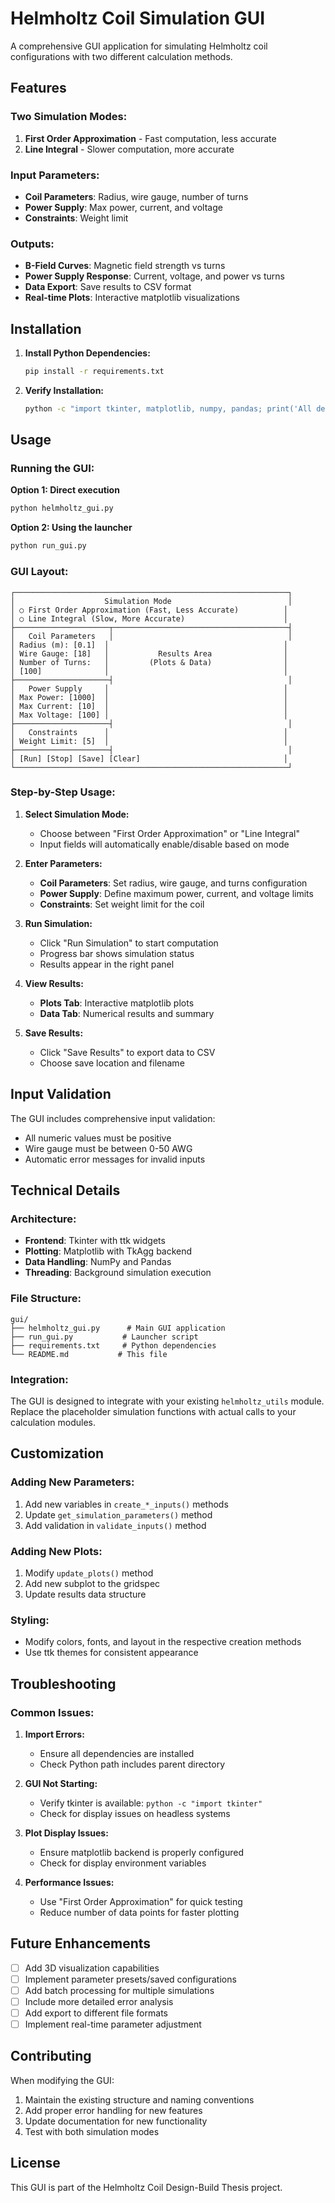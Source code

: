 # Helmholtz Coil Simulation GUI

A comprehensive GUI application for simulating Helmholtz coil configurations with two different calculation methods.

## Features

### Two Simulation Modes:
1. **First Order Approximation** - Fast computation, less accurate
2. **Line Integral** - Slower computation, more accurate

### Input Parameters:
- **Coil Parameters**: Radius, wire gauge, number of turns
- **Power Supply**: Max power, current, and voltage
- **Constraints**: Weight limit

### Outputs:
- **B-Field Curves**: Magnetic field strength vs turns
- **Power Supply Response**: Current, voltage, and power vs turns
- **Data Export**: Save results to CSV format
- **Real-time Plots**: Interactive matplotlib visualizations

## Installation

1. **Install Python Dependencies:**
   ```bash
   pip install -r requirements.txt
   ```

2. **Verify Installation:**
   ```bash
   python -c "import tkinter, matplotlib, numpy, pandas; print('All dependencies installed!')"
   ```

## Usage

### Running the GUI:

**Option 1: Direct execution**
```bash
python helmholtz_gui.py
```

**Option 2: Using the launcher**
```bash
python run_gui.py
```

### GUI Layout:

```
┌─────────────────────────────────────────────────────────────┐
│                    Simulation Mode                          │
│ ○ First Order Approximation (Fast, Less Accurate)          │
│ ○ Line Integral (Slow, More Accurate)                      │
├─────────────────────┬───────────────────────────────────────┤
│   Coil Parameters   │                                       │
│ Radius (m): [0.1]  │                                       │
│ Wire Gauge: [18]   │           Results Area                │
│ Number of Turns:   │         (Plots & Data)                │
│ [100]              │                                       │
├─────────────────────┤                                       │
│   Power Supply     │                                       │
│ Max Power: [1000]  │                                       │
│ Max Current: [10]  │                                       │
│ Max Voltage: [100] │                                       │
├─────────────────────┤                                       │
│   Constraints      │                                       │
│ Weight Limit: [5]  │                                       │
├─────────────────────┤                                       │
│ [Run] [Stop] [Save] [Clear]                                │
└─────────────────────────────────────────────────────────────┘
```

### Step-by-Step Usage:

1. **Select Simulation Mode:**
   - Choose between "First Order Approximation" or "Line Integral"
   - Input fields will automatically enable/disable based on mode

2. **Enter Parameters:**
   - **Coil Parameters**: Set radius, wire gauge, and turns configuration
   - **Power Supply**: Define maximum power, current, and voltage limits
   - **Constraints**: Set weight limit for the coil

3. **Run Simulation:**
   - Click "Run Simulation" to start computation
   - Progress bar shows simulation status
   - Results appear in the right panel

4. **View Results:**
   - **Plots Tab**: Interactive matplotlib plots
   - **Data Tab**: Numerical results and summary

5. **Save Results:**
   - Click "Save Results" to export data to CSV
   - Choose save location and filename

## Input Validation

The GUI includes comprehensive input validation:
- All numeric values must be positive
- Wire gauge must be between 0-50 AWG
- Automatic error messages for invalid inputs

## Technical Details

### Architecture:
- **Frontend**: Tkinter with ttk widgets
- **Plotting**: Matplotlib with TkAgg backend
- **Data Handling**: NumPy and Pandas
- **Threading**: Background simulation execution

### File Structure:
```
gui/
├── helmholtz_gui.py      # Main GUI application
├── run_gui.py           # Launcher script
├── requirements.txt     # Python dependencies
└── README.md           # This file
```

### Integration:
The GUI is designed to integrate with your existing `helmholtz_utils` module. Replace the placeholder simulation functions with actual calls to your calculation modules.

## Customization

### Adding New Parameters:
1. Add new variables in `create_*_inputs()` methods
2. Update `get_simulation_parameters()` method
3. Add validation in `validate_inputs()` method

### Adding New Plots:
1. Modify `update_plots()` method
2. Add new subplot to the gridspec
3. Update results data structure

### Styling:
- Modify colors, fonts, and layout in the respective creation methods
- Use ttk themes for consistent appearance

## Troubleshooting

### Common Issues:

1. **Import Errors:**
   - Ensure all dependencies are installed
   - Check Python path includes parent directory

2. **GUI Not Starting:**
   - Verify tkinter is available: `python -c "import tkinter"`
   - Check for display issues on headless systems

3. **Plot Display Issues:**
   - Ensure matplotlib backend is properly configured
   - Check for display environment variables

4. **Performance Issues:**
   - Use "First Order Approximation" for quick testing
   - Reduce number of data points for faster plotting

## Future Enhancements

- [ ] Add 3D visualization capabilities
- [ ] Implement parameter presets/saved configurations
- [ ] Add batch processing for multiple simulations
- [ ] Include more detailed error analysis
- [ ] Add export to different file formats
- [ ] Implement real-time parameter adjustment

## Contributing

When modifying the GUI:
1. Maintain the existing structure and naming conventions
2. Add proper error handling for new features
3. Update documentation for new functionality
4. Test with both simulation modes

## License

This GUI is part of the Helmholtz Coil Design-Build Thesis project. 